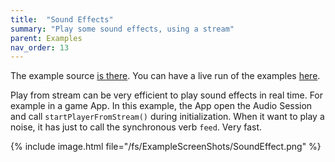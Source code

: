 ```yaml
---
title:  "Sound Effects"
summary: "Play some sound effects, using a stream"
parent: Examples
nav_order: 13
---
```


The example source [is there](https://github.com/canardoux/flutter_sound/blob/master/example/lib/soundEffect/sound_effect.dart). You can have a live run of the examples [here](/tau/fs/live/index.html).

Play from stream can be very efficient to play sound effects in real time. For example in a game App. In this example, the App open the Audio Session and call `startPlayerFromStream()` during initialization. When it want to play a noise, it has just to call the synchronous verb `feed`. Very fast.

{% include image.html file="/fs/ExampleScreenShots/SoundEffect.png" %}